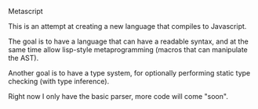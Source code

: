 
Metascript

This is an attempt at creating a new language that compiles to Javascript.

The goal is to have a language that can have a readable syntax, and at the same time allow lisp-style metaprogramming (macros that can manipulate the AST).

Another goal is to have a type system, for optionally performing static type checking (with type inference).

Right now I only have the basic parser, more code will come "soon".
